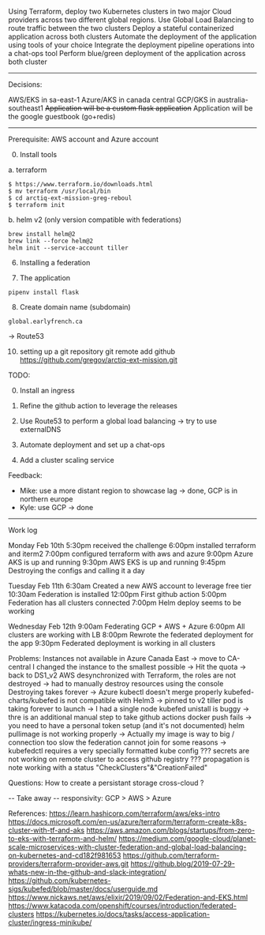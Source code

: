 Using Terraform, deploy two Kubernetes clusters in two major Cloud providers across two different global regions.
Use Global Load Balancing to route traffic between the two clusters
Deploy a stateful containerized application across both clusters
Automate the deployment of the application using tools of your choice
Integrate the deployment pipeline operations into a chat-ops tool
Perform blue/green deployment of the application across both cluster

---
Decisions:

AWS/EKS in sa-east-1
Azure/AKS in canada central
GCP/GKS in australia-southeast1
~~Application will be a custom flask application~~
Application will be the google guestbook (go+redis)

---
Prerequisite: AWS account and Azure account

0. Install tools

a. terraform
```
$ https://www.terraform.io/downloads.html
$ mv terraform /usr/local/bin
$ cd arctiq-ext-mission-greg-reboul
$ terraform init
```

b. helm v2 (only version compatible with federations)
```
brew install helm@2
brew link --force helm@2
helm init --service-account tiller
```


6. Installing a federation

7. The application

```
pipenv install flask

```

8. Create domain name (subdomain)
```
global.earlyfrench.ca
```
-> Route53

10. setting up a git repository
git remote add  github https://github.com/gregov/arctiq-ext-mission.git



TODO:

0. Install an ingress

1. Refine the github action to leverage the releases

2. Use Route53 to perform a global load balancing
	-> try to use externalDNS

3. Automate deployment and set up a chat-ops 

4. Add a cluster scaling service


Feedback:
*	Mike: use a more distant region to showcase lag -> done, GCP is in northern europe
*	Kyle: use GCP -> done

---
Work log

Monday Feb 10th
5:30pm received the challenge
6:00pm installed terraform and iterm2
7:00pm configured terraform with aws and azure
9:00pm Azure AKS is up and running
9:30pm AWS EKS is up and running
9:45pm Destroying the configs and calling it a day

Tuesday Feb 11th
6:30am Created a new AWS account to leverage free tier
10:30am Federation is installed
12:00pm First github action
5:00pm Federation has all clusters connected
7:00pm Helm deploy seems to be working

Wednesday Feb 12th
9:00am Federating GCP + AWS + Azure
6:00pm All clusters are working with LB
8:00pm Rewrote the federated deployment for the app
9:30pm Federated deployment is working in all clusters

Problems:
Instances not available in Azure Canada East
-> move to CA-central
I changed the instance to the smallest possible -> Hit the quota
-> back to DS1_v2
AWS desynchronized with Terraform, the roles are not destroyed
-> had to manually destroy resources using the console
Destroying takes forever
-> Azure kubectl doesn't merge properly
kubefed-charts/kubefed is not compatible with Helm3
-> pinned to v2
tiller pod is taking forever to launch 
-> I had a single node
kubefed unistall is buggy
-> thre is an additional manual step to take
github actions docker push fails
-> you need to have a personal token setup (and it's not documented)
helm pullimage is not working properly
-> Actually my image is way to big / connection too slow
the federation cannot join for some reasons
-> kubefedctl requires a very specially formatted kube config
??? secrets are not working on remote cluster to access github registry
??? propagation is note working with a status "CheckClusters"&"CreationFailed"

Questions:
How to create a persistant storage cross-cloud ?


-- Take away --
responsivity: GCP > AWS > Azure


References:
https://learn.hashicorp.com/terraform/aws/eks-intro
https://docs.microsoft.com/en-us/azure/terraform/terraform-create-k8s-cluster-with-tf-and-aks
https://aws.amazon.com/blogs/startups/from-zero-to-eks-with-terraform-and-helm/
https://medium.com/google-cloud/planet-scale-microservices-with-cluster-federation-and-global-load-balancing-on-kubernetes-and-cd182f981653
https://github.com/terraform-providers/terraform-provider-aws.git
https://github.blog/2019-07-29-whats-new-in-the-github-and-slack-integration/
https://github.com/kubernetes-sigs/kubefed/blob/master/docs/userguide.md
https://www.nickaws.net/aws/elixir/2019/09/02/Federation-and-EKS.html
https://www.katacoda.com/openshift/courses/introduction/federated-clusters
https://kubernetes.io/docs/tasks/access-application-cluster/ingress-minikube/

